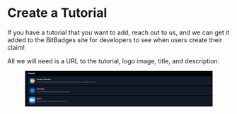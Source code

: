 # Create a Tutorial

If you have a tutorial that you want to add, reach out to us, and we can get it added to the BitBadges site for developers to see when users create their claim!

All we will need is a URL to the tutorial, logo image, title, and description.

<figure><img src="../../../.gitbook/assets/image (120).png" alt=""><figcaption></figcaption></figure>
